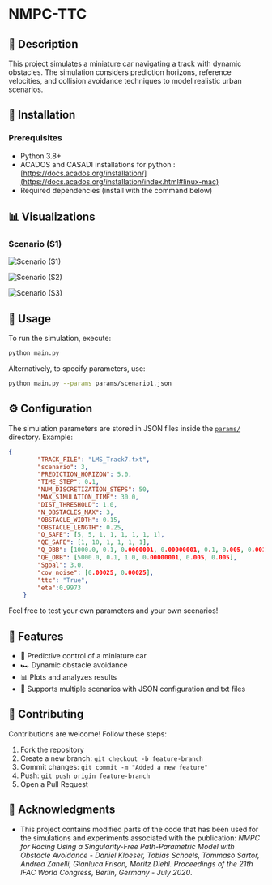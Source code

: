 # NMPC-TTC 


## 📌 Description
This project simulates a miniature car navigating a track with dynamic obstacles. The simulation considers prediction horizons, reference velocities, and collision avoidance techniques to model realistic urban scenarios.

## 🚀 Installation

### Prerequisites
- Python 3.8+
- ACADOS and CASADI installations for python :  [https://docs.acados.org/installation/](https://docs.acados.org/installation/index.html#linux-mac)
- Required dependencies (install with the command below)

## 📊 Visualizations
### Scenario (S1)

![Scenario (S1)](files/simulation_s1.gif)

![Scenario (S2)](files/simulation_s2.gif)

![Scenario (S3)](files/simulation_s3.gif)




## 🔧 Usage
To run the simulation, execute:
```bash
python main.py
```
Alternatively, to specify parameters, use:
```bash
python main.py --params params/scenario1.json
```

## ⚙️ Configuration
The simulation parameters are stored in JSON files inside the [`params/`](acados_dev/mpc-ttc/params/) directory. Example:
```json
{
        "TRACK_FILE": "LMS_Track7.txt",
        "scenario": 3,
        "PREDICTION_HORIZON": 5.0,
        "TIME_STEP": 0.1,
        "NUM_DISCRETIZATION_STEPS": 50,
        "MAX_SIMULATION_TIME": 30.0,
        "DIST_THRESHOLD": 1.0,
        "N_OBSTACLES_MAX": 3,
        "OBSTACLE_WIDTH": 0.15,
        "OBSTACLE_LENGTH": 0.25,
        "Q_SAFE": [5, 5, 1, 1, 1, 1, 1, 1],
        "QE_SAFE": [1, 10, 1, 1, 1, 1],
        "Q_OBB": [1000.0, 0.1, 0.0000001, 0.00000001, 0.1, 0.005, 0.001, 0.05],
        "QE_OBB": [5000.0, 0.1, 1.0, 0.00000001, 0.005, 0.005],
        "Sgoal": 3.0,
        "cov_noise": [0.00025, 0.00025],
        "ttc": "True",
        "eta":0.9973
    }
```
Feel free to test your own parameters and your own scenarios!

## 🌟 Features
- 🚀 Predictive control of a miniature car
- 🏎️ Dynamic obstacle avoidance 
- 📊 Plots and analyzes results
- 🔁 Supports multiple scenarios with JSON configuration and txt files

## 🤝 Contributing
Contributions are welcome! Follow these steps:
1. Fork the repository
2. Create a new branch: `git checkout -b feature-branch`
3. Commit changes: `git commit -m "Added a new feature"`
4. Push: `git push origin feature-branch`
5. Open a Pull Request


## 🙌 Acknowledgments
- This project contains modified parts of the code that has been used for the simulations and experiments associated with the 
publication: *NMPC for Racing Using a Singularity-Free Path-Parametric Model with Obstacle Avoidance - Daniel Kloeser, Tobias Schoels, Tommaso Sartor, Andrea Zanelli, Gianluca Frison, Moritz Diehl. Proceedings of the 21th IFAC World Congress, Berlin, Germany - July 2020*. 

